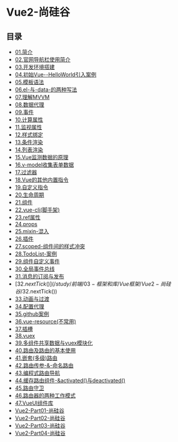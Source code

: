 #  Vue2-尚硅谷

## 目录

  * [01.简介](/study/前端/03-框架和库/Vue框架/Vue2-尚硅谷/01.简介)
  * [02.官网导航栏使用简介](/study/前端/03-框架和库/Vue框架/Vue2-尚硅谷/02.官网导航栏使用简介)
  * [03.开发环境搭建](/study/前端/03-框架和库/Vue框架/Vue2-尚硅谷/03.开发环境搭建)
  * [04.初始Vue--HelloWorld引入案例](/study/前端/03-框架和库/Vue框架/Vue2-尚硅谷/04.初始Vue--HelloWorld引入案例)
  * [05.模板语法](/study/前端/03-框架和库/Vue框架/Vue2-尚硅谷/05.模板语法)
  * [06.el-与-data-的两种写法](/study/前端/03-框架和库/Vue框架/Vue2-尚硅谷/06.el-与-data-的两种写法)
  * [07.理解MVVM](/study/前端/03-框架和库/Vue框架/Vue2-尚硅谷/07.理解MVVM)
  * [08.数据代理](/study/前端/03-框架和库/Vue框架/Vue2-尚硅谷/08.数据代理)
  * [09.事件](/study/前端/03-框架和库/Vue框架/Vue2-尚硅谷/09.事件)
  * [10.计算属性](/study/前端/03-框架和库/Vue框架/Vue2-尚硅谷/10.计算属性)
  * [11.监视属性](/study/前端/03-框架和库/Vue框架/Vue2-尚硅谷/11.监视属性)
  * [12.样式绑定](/study/前端/03-框架和库/Vue框架/Vue2-尚硅谷/12.样式绑定)
  * [13.条件渲染](/study/前端/03-框架和库/Vue框架/Vue2-尚硅谷/13.条件渲染)
  * [14.列表渲染](/study/前端/03-框架和库/Vue框架/Vue2-尚硅谷/14.列表渲染)
  * [15.Vue监测数据的原理](/study/前端/03-框架和库/Vue框架/Vue2-尚硅谷/15.Vue监测数据的原理)
  * [16.v-model收集表单数据](/study/前端/03-框架和库/Vue框架/Vue2-尚硅谷/16.v-model收集表单数据)
  * [17.过滤器](/study/前端/03-框架和库/Vue框架/Vue2-尚硅谷/17.过滤器)
  * [18.Vue的其他内置指令](/study/前端/03-框架和库/Vue框架/Vue2-尚硅谷/18.Vue的其他内置指令)
  * [19.自定义指令](/study/前端/03-框架和库/Vue框架/Vue2-尚硅谷/19.自定义指令)
  * [20.生命周期](/study/前端/03-框架和库/Vue框架/Vue2-尚硅谷/20.生命周期)
  * [21.组件](/study/前端/03-框架和库/Vue框架/Vue2-尚硅谷/21.组件)
  * [22.vue-cli(脚手架)](/study/前端/03-框架和库/Vue框架/Vue2-尚硅谷/22.vue-cli(脚手架))
  * [23.ref属性](/study/前端/03-框架和库/Vue框架/Vue2-尚硅谷/23.ref属性)
  * [24.props](/study/前端/03-框架和库/Vue框架/Vue2-尚硅谷/24.props)
  * [25.mixin-混入](/study/前端/03-框架和库/Vue框架/Vue2-尚硅谷/25.mixin-混入)
  * [26.插件](/study/前端/03-框架和库/Vue框架/Vue2-尚硅谷/26.插件)
  * [27.scoped-组件间的样式冲突](/study/前端/03-框架和库/Vue框架/Vue2-尚硅谷/27.scoped-组件间的样式冲突)
  * [28.TodoList-案例](/study/前端/03-框架和库/Vue框架/Vue2-尚硅谷/28.TodoList-案例)
  * [29.组件自定义事件](/study/前端/03-框架和库/Vue框架/Vue2-尚硅谷/29.组件自定义事件)
  * [30.全局事件总线](/study/前端/03-框架和库/Vue框架/Vue2-尚硅谷/30.全局事件总线)
  * [31.消息的订阅与发布](/study/前端/03-框架和库/Vue框架/Vue2-尚硅谷/31.消息的订阅与发布)
  * [32.$nextTick()](/study/前端/03-框架和库/Vue框架/Vue2-尚硅谷/32.$nextTick())
  * [33.动画与过渡](/study/前端/03-框架和库/Vue框架/Vue2-尚硅谷/33.动画与过渡)
  * [34.配置代理](/study/前端/03-框架和库/Vue框架/Vue2-尚硅谷/34.配置代理)
  * [35.github案例](/study/前端/03-框架和库/Vue框架/Vue2-尚硅谷/35.github案例)
  * [36.vue-resource(不常用)](/study/前端/03-框架和库/Vue框架/Vue2-尚硅谷/36.vue-resource(不常用))
  * [37.插槽](/study/前端/03-框架和库/Vue框架/Vue2-尚硅谷/37.插槽)
  * [38.vuex](/study/前端/03-框架和库/Vue框架/Vue2-尚硅谷/38.vuex)
  * [39.多组件共享数据与vuex模块化](/study/前端/03-框架和库/Vue框架/Vue2-尚硅谷/39.多组件共享数据与vuex模块化)
  * [40.路由及路由的基本使用](/study/前端/03-框架和库/Vue框架/Vue2-尚硅谷/40.路由及路由的基本使用)
  * [41.嵌套(多级)路由](/study/前端/03-框架和库/Vue框架/Vue2-尚硅谷/41.嵌套(多级)路由)
  * [42.路由传参-&-命名路由](/study/前端/03-框架和库/Vue框架/Vue2-尚硅谷/42.路由传参-&-命名路由)
  * [43.编程式路由导航](/study/前端/03-框架和库/Vue框架/Vue2-尚硅谷/43.编程式路由导航)
  * [44.缓存路由组件-&activated()与deactivated()](/study/前端/03-框架和库/Vue框架/Vue2-尚硅谷/44.缓存路由组件-&activated()与deactivated())
  * [45.路由守卫](/study/前端/03-框架和库/Vue框架/Vue2-尚硅谷/45.路由守卫)
  * [46.路由器的两种工作模式](/study/前端/03-框架和库/Vue框架/Vue2-尚硅谷/46.路由器的两种工作模式)
  * [47.VueUI组件库](/study/前端/03-框架和库/Vue框架/Vue2-尚硅谷/47.VueUI组件库)
  * [Vue2-Part01-尚硅谷](/study/前端/03-框架和库/Vue框架/Vue2-尚硅谷/Vue2-Part01-尚硅谷)
  * [Vue2-Part02-尚硅谷](/study/前端/03-框架和库/Vue框架/Vue2-尚硅谷/Vue2-Part02-尚硅谷)
  * [Vue2-Part03-尚硅谷](/study/前端/03-框架和库/Vue框架/Vue2-尚硅谷/Vue2-Part03-尚硅谷)
  * [Vue2-Part04-尚硅谷](/study/前端/03-框架和库/Vue框架/Vue2-尚硅谷/Vue2-Part04-尚硅谷)